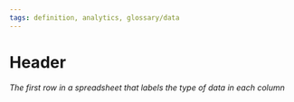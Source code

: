 ```yaml
---
tags: definition, analytics, glossary/data
---
```

#  Header
*The first row in a spreadsheet that labels the type of data in each column*